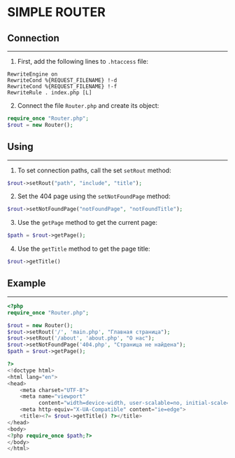# SIMPLE ROUTER
## Connection 
____
1. First, add the following lines to `.htaccess` file:
```
RewriteEngine on
RewriteCond %{REQUEST_FILENAME} !-d
RewriteCond %{REQUEST_FILENAME} !-f
RewriteRule . index.php [L]
```
2. Connect the file `Router.php` and create its object:
```php
require_once "Router.php";
$rout = new Router();
```
## Using 
___
1. To set connection paths, call the set `setRout` method:
```php
$rout->setRout("path", "include", "title");
```
2. Set the 404 page using the `setNotFoundPage` method:
```php
$rout->setNotFoundPage("notFoundPage", "notFoundTitle");
```
3. Use the `getPage` method to get the current page:
```php
$path = $rout->getPage();
```
4. Use the `getTitle` method to get the page title:
```php
$rout->getTitle()
```
## Example
____
```php
<?php
require_once "Router.php";

$rout = new Router();
$rout->setRout('/', 'main.php', "Главная страница");
$rout->setRout('/about', 'about.php', "О нас");
$rout->setNotFoundPage('404.php', "Страница не найдена");
$path = $rout->getPage();

?>
<!doctype html>
<html lang="en">
<head>
    <meta charset="UTF-8">
    <meta name="viewport"
          content="width=device-width, user-scalable=no, initial-scale=1.0, maximum-scale=1.0, minimum-scale=1.0">
    <meta http-equiv="X-UA-Compatible" content="ie=edge">
    <title><?= $rout->getTitle() ?></title>
</head>
<body>
<?php require_once $path;?>
</body>
</html>

```